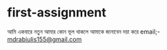 # first-assignment

আমি একবারে নতুন আমার কোন ভূল থাকলে আমাকে জানাবেন দয়া করে 
email;- mdrabiulis155@gmail.com
